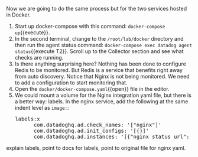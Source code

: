 Now we are going to do the same process but for the two services hosted in Docker. 

1. Start up docker-compose with this command: `docker-compose up`{{execute}}.
2. In the second terminal, change to the `/root/lab/docker` directory and then run the agent status command: `docker-compose exec datadog agent status`{{execute T2}}. Scroll up to the Collector section and see what checks are running.
3. Is there anything surprising here? Nothing has been done to configure Redis to be monitored. But Redis is a service that benefits right away from auto discovery. Notice that Nginx is not being monitored. We need to add a configuration to start monitoring that. 
4. Open the `docker/docker-compose.yaml`{{open}} file in the editor. 
5. We could mount a volume for the Nginx integration yaml file, but there is a better way: labels. In the nginx service, add the following at the same indent level as `image:`:
    <pre class="file" data-target="clipboard">
   labels:x
         com.datadoghq.ad.check_names: '["nginx"]'
         com.datadoghq.ad.init_configs: '[{}]'
         com.datadoghq.ad.instances: '[{"nginx_status_url": "http://%%host%%:%%port%%/nginx_status"}]'
   </pre>

explain labels, point to docs for labels, point to original file for nginx yaml.